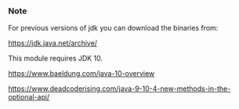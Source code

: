 ### Note

For previous versions of jdk you can download the binaries from:

https://jdk.java.net/archive/

This module requires JDK 10.

https://www.baeldung.com/java-10-overview

https://www.deadcoderising.com/java-9-10-4-new-methods-in-the-optional-api/